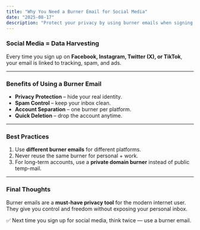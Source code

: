 ```yaml
---
title: "Why You Need a Burner Email for Social Media"
date: "2025-08-17"
description: "Protect your privacy by using burner emails when signing up on social platforms."
---
```


### Social Media = Data Harvesting

Every time you sign up on **Facebook, Instagram, Twitter (X), or TikTok**, your email is linked to tracking, spam, and ads.

---

### Benefits of Using a Burner Email

- **Privacy Protection** – hide your real identity.  
- **Spam Control** – keep your inbox clean.  
- **Account Separation** – one burner per platform.  
- **Quick Deletion** – drop the account anytime.

---

### Best Practices

1. Use **different burner emails** for different platforms.  
2. Never reuse the same burner for personal + work.  
3. For long-term accounts, use a **private domain burner** instead of public temp-mail.

---

### Final Thoughts

Burner emails are a **must-have privacy tool** for the modern internet user.  
They give you control and freedom without exposing your personal inbox.

✅ Next time you sign up for social media, think twice — use a burner email.

